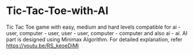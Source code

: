 # Tic-Tac-Toe-with-AI
Tic Tac Toe game with easy, medium and hard levels compatible for ai - user, computer - user, user - user, computer - computer and also ai - ai.
AI part is designed using Minimax Algorithm.
For detailed explanation, refer https://youtu.be/RS_keoeDiMI
